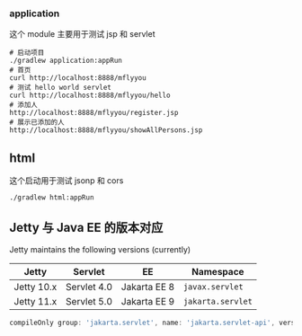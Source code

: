 

### application

这个 module 主要用于测试 jsp 和 servlet

```shell
# 启动项目
./gradlew application:appRun
# 首页
curl http://localhost:8888/mflyyou
# 测试 hello world servlet
curl http://localhost:8888/mflyyou/hello
# 添加人
http://localhost:8888/mflyyou/register.jsp
# 展示已添加的人
http://localhost:8888/mflyyou/showAllPersons.jsp
```



## html

这个启动用于测试 jsonp 和 cors

```shell
./gradlew html:appRun
```





## Jetty 与 Java EE 的版本对应

Jetty maintains the following versions (currently)

| Jetty      | Servlet     | EE           | Namespace         |
| ---------- | ----------- | ------------ | ----------------- |
| Jetty 10.x | Servlet 4.0 | Jakarta EE 8 | `javax.servlet`   |
| Jetty 11.x | Servlet 5.0 | Jakarta EE 9 | `jakarta.servlet` |

```groovy
compileOnly group: 'jakarta.servlet', name: 'jakarta.servlet-api', version: '6.0.0'
```

